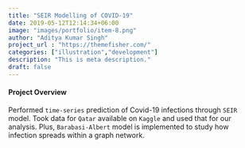 ```yaml
---
title: "SEIR Modelling of COVID-19"
date: 2019-05-12T12:14:34+06:00
image: "images/portfolio/item-8.png"
author: "Aditya Kumar Singh"
project_url : "https://themefisher.com/"
categories: ["illustration","development"]
description: "This is meta description."
draft: false
---
```


#### Project Overview

Performed `time-series` prediction of Covid-19 infections through `SEIR` model. Took data for `Qatar` available on `Kaggle` and used that for our analysis. Plus, `Barabasi-Albert` model is implemented to study how infection spreads within a graph network.
